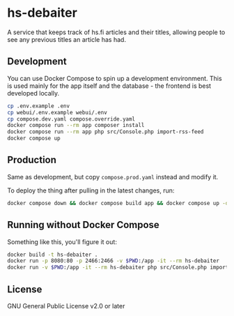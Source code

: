# hs-debaiter

A service that keeps track of hs.fi articles and their titles, allowing people to see any previous titles an article 
has had.

## Development

You can use Docker Compose to spin up a development environment. This is used mainly for the app itself and the 
database - the frontend is best developed locally.

```bash
cp .env.example .env
cp webui/.env.example webui/.env
cp compose.dev.yaml compose.override.yaml
docker compose run --rm app composer install
docker compose run --rm app php src/Console.php import-rss-feed
docker compose up
```

## Production

Same as development, but copy `compose.prod.yaml` instead and modify it.

To deploy the thing after pulling in the latest changes, run:

```bash
docker compose down && docker compose build app && docker compose up -d
```

## Running without Docker Compose

Something like this, you'll figure it out:

```bash
docker build -t hs-debaiter .
docker run -p 8080:80 -p 2466:2466 -v $PWD:/app -it --rm hs-debaiter
docker run -v $PWD:/app -it --rm hs-debaiter php src/Console.php import-rss-feed
```

## License

GNU General Public License v2.0 or later
